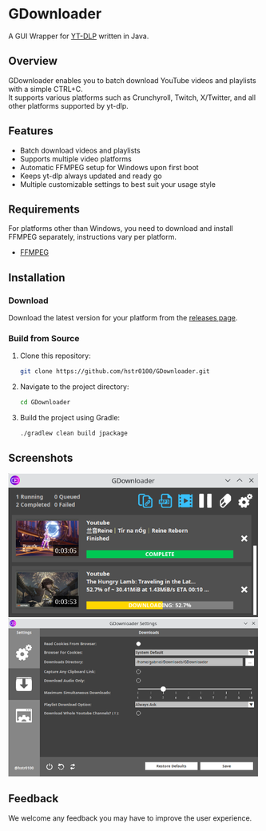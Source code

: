 # GDownloader

A GUI Wrapper for [YT-DLP](https://github.com/yt-dlp/yt-dlp) written in Java.

## Overview

GDownloader enables you to batch download YouTube videos and playlists with a simple CTRL+C.\
It supports various platforms such as Crunchyroll, Twitch, X/Twitter, and all other platforms supported by yt-dlp.

## Features

- Batch download videos and playlists
- Supports multiple video platforms
- Automatic FFMPEG setup for Windows upon first boot
- Keeps yt-dlp always updated and ready go
- Multiple customizable settings to best suit your usage style

## Requirements

For platforms other than Windows, you need to download and install FFMPEG separately, instructions vary per platform.

- [FFMPEG](https://ffmpeg.org/download.html)

## Installation

### Download

Download the latest version for your platform from the [releases page](https://github.com/hstr0100/GDownloader/releases).

### Build from Source

1. Clone this repository:
   ```bash
   git clone https://github.com/hstr0100/GDownloader.git
   ```

2. Navigate to the project directory:
   ```bash
   cd GDownloader
   ```
   
3. Build the project using Gradle:
   ```bash
   ./gradlew clean build jpackage
   ```
   
## Screenshots

<img src="screenshot1.png" alt="Screenshot1" width="500"/>
<img src="screenshot2.png" alt="Screenshot2" width="500"/>

## Feedback

We welcome any feedback you may have to improve the user experience.
